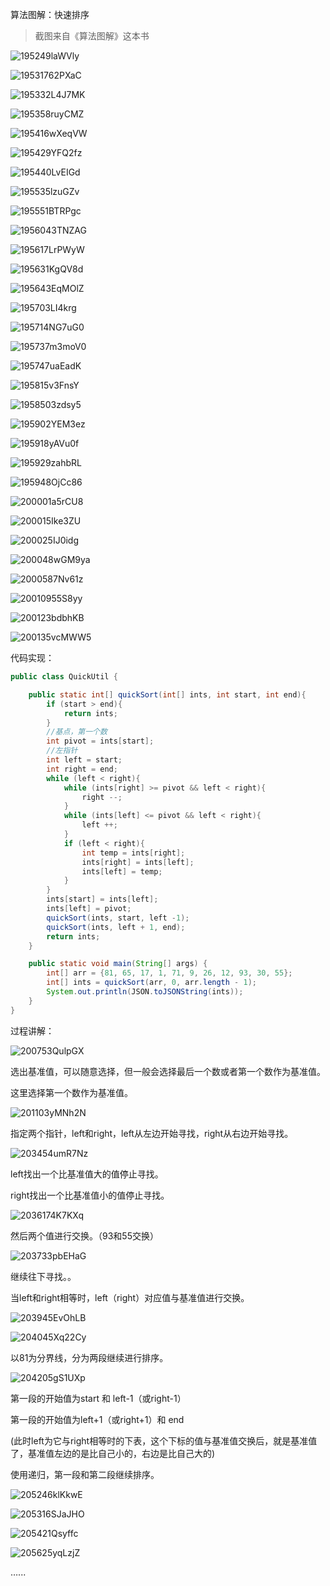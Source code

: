 算法图解：快速排序

> 截图来自《算法图解》这本书

![195249laWVly](https://github.com/wuwenyishi/pages/raw/gh-pages/image/2022/07/20/195249laWVly.png)

![19531762PXaC](https://github.com/wuwenyishi/pages/raw/gh-pages/image/2022/07/20/19531762PXaC.png)

![195332L4J7MK](https://github.com/wuwenyishi/pages/raw/gh-pages/image/2022/07/20/195332L4J7MK.png)

![195358ruyCMZ](https://github.com/wuwenyishi/pages/raw/gh-pages/image/2022/07/20/195358ruyCMZ.png)

![195416wXeqVW](https://github.com/wuwenyishi/pages/raw/gh-pages/image/2022/07/20/195416wXeqVW.png)

![195429YFQ2fz](https://github.com/wuwenyishi/pages/raw/gh-pages/image/2022/07/20/195429YFQ2fz.png)

![195440LvEIGd](https://github.com/wuwenyishi/pages/raw/gh-pages/image/2022/07/20/195440LvEIGd.png)

![195535lzuGZv](https://github.com/wuwenyishi/pages/raw/gh-pages/image/2022/07/20/195535lzuGZv.png)

![195551BTRPgc](https://github.com/wuwenyishi/pages/raw/gh-pages/image/2022/07/20/195551BTRPgc.png)

![1956043TNZAG](https://github.com/wuwenyishi/pages/raw/gh-pages/image/2022/07/20/1956043TNZAG.png)

![195617LrPWyW](https://github.com/wuwenyishi/pages/raw/gh-pages/image/2022/07/20/195617LrPWyW.png)

![195631KgQV8d](https://github.com/wuwenyishi/pages/raw/gh-pages/image/2022/07/20/195631KgQV8d.png)

![195643EqMOlZ](https://github.com/wuwenyishi/pages/raw/gh-pages/image/2022/07/20/195643EqMOlZ.png)

![195703LI4krg](https://github.com/wuwenyishi/pages/raw/gh-pages/image/2022/07/20/195703LI4krg.png)

![195714NG7uG0](https://github.com/wuwenyishi/pages/raw/gh-pages/image/2022/07/20/195714NG7uG0.png)

![195737m3moV0](https://github.com/wuwenyishi/pages/raw/gh-pages/image/2022/07/20/195737m3moV0.png)

![195747uaEadK](https://github.com/wuwenyishi/pages/raw/gh-pages/image/2022/07/20/195747uaEadK.png)

![195815v3FnsY](https://github.com/wuwenyishi/pages/raw/gh-pages/image/2022/07/20/195815v3FnsY.png)

![1958503zdsy5](https://github.com/wuwenyishi/pages/raw/gh-pages/image/2022/07/20/1958503zdsy5.png)

![195902YEM3ez](https://github.com/wuwenyishi/pages/raw/gh-pages/image/2022/07/20/195902YEM3ez.png)

![195918yAVu0f](https://github.com/wuwenyishi/pages/raw/gh-pages/image/2022/07/20/195918yAVu0f.png)

![195929zahbRL](https://github.com/wuwenyishi/pages/raw/gh-pages/image/2022/07/20/195929zahbRL.png)

![195948OjCc86](https://github.com/wuwenyishi/pages/raw/gh-pages/image/2022/07/20/195948OjCc86.png)

![200001a5rCU8](https://github.com/wuwenyishi/pages/raw/gh-pages/image/2022/07/20/200001a5rCU8.png)

![200015Ike3ZU](https://github.com/wuwenyishi/pages/raw/gh-pages/image/2022/07/20/200015Ike3ZU.png)

![200025IJ0idg](https://github.com/wuwenyishi/pages/raw/gh-pages/image/2022/07/20/200025IJ0idg.png)

![200048wGM9ya](https://github.com/wuwenyishi/pages/raw/gh-pages/image/2022/07/20/200048wGM9ya.png)

![2000587Nv61z](https://github.com/wuwenyishi/pages/raw/gh-pages/image/2022/07/20/2000587Nv61z.png)

![20010955S8yy](https://github.com/wuwenyishi/pages/raw/gh-pages/image/2022/07/20/20010955S8yy.png)

![200123bdbhKB](https://github.com/wuwenyishi/pages/raw/gh-pages/image/2022/07/20/200123bdbhKB.png)

![200135vcMWW5](https://github.com/wuwenyishi/pages/raw/gh-pages/image/2022/07/20/200135vcMWW5.png)



代码实现：

```java
public class QuickUtil {

    public static int[] quickSort(int[] ints, int start, int end){
        if (start > end){
            return ints;
        }
        //基点，第一个数
        int pivot = ints[start];
        //左指针
        int left = start;
        int right = end;
        while (left < right){
            while (ints[right] >= pivot && left < right){
                right --;
            }
            while (ints[left] <= pivot && left < right){
                left ++;
            }
            if (left < right){
                int temp = ints[right];
                ints[right] = ints[left];
                ints[left] = temp;
            }
        }
        ints[start] = ints[left];
        ints[left] = pivot;
        quickSort(ints, start, left -1);
        quickSort(ints, left + 1, end);
        return ints;
    }

    public static void main(String[] args) {
        int[] arr = {81, 65, 17, 1, 71, 9, 26, 12, 93, 30, 55};
        int[] ints = quickSort(arr, 0, arr.length - 1);
        System.out.println(JSON.toJSONString(ints));
    }
}

```



过程讲解：

![200753QulpGX](https://github.com/wuwenyishi/pages/raw/gh-pages/image/2022/07/20/200753QulpGX.png)

选出基准值，可以随意选择，但一般会选择最后一个数或者第一个数作为基准值。

这里选择第一个数作为基准值。

![201103yMNh2N](https://github.com/wuwenyishi/pages/raw/gh-pages/image/2022/07/20/201103yMNh2N.png)

指定两个指针，left和right，left从左边开始寻找，right从右边开始寻找。

![203454umR7Nz](https://github.com/wuwenyishi/pages/raw/gh-pages/image/2022/07/20/203454umR7Nz.png)

left找出一个比基准值大的值停止寻找。

right找出一个比基准值小的值停止寻找。

![2036174K7KXq](https://github.com/wuwenyishi/pages/raw/gh-pages/image/2022/07/20/2036174K7KXq.png)

然后两个值进行交换。（93和55交换）

![203733pbEHaG](https://github.com/wuwenyishi/pages/raw/gh-pages/image/2022/07/20/203733pbEHaG.png)

继续往下寻找。。

当left和right相等时，left（right）对应值与基准值进行交换。

![203945EvOhLB](https://github.com/wuwenyishi/pages/raw/gh-pages/image/2022/07/20/203945EvOhLB.png)

![204045Xq22Cy](https://github.com/wuwenyishi/pages/raw/gh-pages/image/2022/07/20/204045Xq22Cy.png)

以81为分界线，分为两段继续进行排序。

![204205gS1UXp](https://github.com/wuwenyishi/pages/raw/gh-pages/image/2022/07/20/204205gS1UXp.png)

第一段的开始值为start 和 left-1（或right-1）

第一段的开始值为left+1（或right+1）和 end

(此时left为它与right相等时的下表，这个下标的值与基准值交换后，就是基准值了，基准值左边的是比自己小的，右边是比自己大的)

使用递归，第一段和第二段继续排序。

![205246klKkwE](https://github.com/wuwenyishi/pages/raw/gh-pages/image/2022/07/20/205246klKkwE.png)

![205316SJaJHO](https://github.com/wuwenyishi/pages/raw/gh-pages/image/2022/07/20/205316SJaJHO.png)

![205421Qsyffc](https://github.com/wuwenyishi/pages/raw/gh-pages/image/2022/07/20/205421Qsyffc.png)

![205625yqLzjZ](https://github.com/wuwenyishi/pages/raw/gh-pages/image/2022/07/20/205625yqLzjZ.png)

…...

